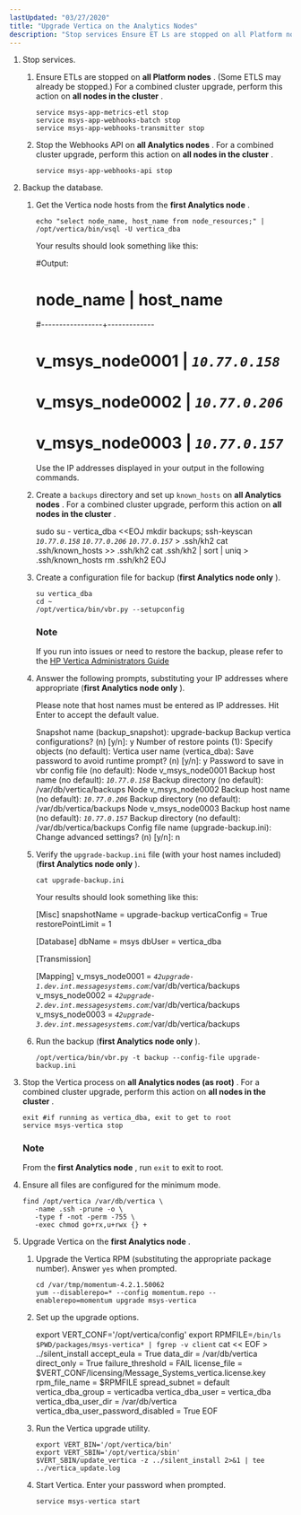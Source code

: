 ```yaml
---
lastUpdated: "03/27/2020"
title: "Upgrade Vertica on the Analytics Nodes"
description: "Stop services Ensure ET Ls are stopped on all Platform nodes Some ETLS may already be stopped For a combined cluster upgrade perform this action on all nodes in the cluster Stop the Webhooks API on all Analytics nodes For a combined cluster upgrade perform this action on all nodes..."
---
```


1.  Stop services.

    1.  Ensure ETLs are stopped on **all Platform nodes** . (Some ETLS may already be stopped.) For a combined cluster upgrade, perform this action on **all nodes in the cluster** .

        ```
        service msys-app-metrics-etl stop
        service msys-app-webhooks-batch stop
        service msys-app-webhooks-transmitter stop
        ```

    2.  Stop the Webhooks API on **all Analytics nodes** . For a combined cluster upgrade, perform this action on **all nodes in the cluster** .

        `service msys-app-webhooks-api stop`

2.  Backup the database.

    1.  Get the Vertica node hosts from the **first Analytics node** .

        `echo "select node_name, host_name from node_resources;" |  /opt/vertica/bin/vsql -U vertica_dba`

        Your results should look something like this:

        #Output:
        #  node_name      |  host_name
        #-----------------+-------------
        # v_msys_node0001 | *`10.77.0.158`*
        # v_msys_node0002 | *`10.77.0.206`*
        # v_msys_node0003 | *`10.77.0.157`*

        Use the IP addresses displayed in your output in the following commands.

    2.  Create a `backups` directory and set up `known_hosts` on **all Analytics nodes** . For a combined cluster upgrade, perform this action on **all nodes in the cluster** .

        sudo su - vertica_dba <<EOJ
        mkdir backups;
        ssh-keyscan *`10.77.0.158`* *`10.77.0.206`* *`10.77.0.157`* > .ssh/kh2
        cat .ssh/known_hosts >> .ssh/kh2
        cat .ssh/kh2 | sort | uniq > .ssh/known_hosts
        rm  .ssh/kh2
        EOJ
    3.  Create a configuration file for backup (**first Analytics node only** ).

        ```
        su vertica_dba
        cd ~
        /opt/vertica/bin/vbr.py --setupconfig
        ```

        ### Note

        If you run into issues or need to restore the backup, please refer to the [HP Vertica Administrators Guide](http://my.vertica.com/docs/7.1.x/PDF/HP_Vertica_7.1.x_AdministratorsGuide.pdf)

    4.  Answer the following prompts, substituting your IP addresses where appropriate (**first Analytics node only** ).

        Please note that host names must be entered as IP addresses. Hit Enter to accept the default value.

        Snapshot name (backup_snapshot): upgrade-backup
        Backup vertica configurations? (n) [y/n]: y
        Number of restore points (1):
        Specify objects (no default):
        Vertica user name (vertica_dba):
        Save password to avoid runtime prompt? (n) [y/n]: y
        Password to save in vbr config file (no default):
        Node v_msys_node0001
        Backup host name (no default): *`10.77.0.158`*
        Backup directory (no default): /var/db/vertica/backups
        Node v_msys_node0002
        Backup host name (no default): *`10.77.0.206`*
        Backup directory (no default): /var/db/vertica/backups
        Node v_msys_node0003
        Backup host name (no default): *`10.77.0.157`*
        Backup directory (no default): /var/db/vertica/backups
        Config file name (upgrade-backup.ini):
        Change advanced settings? (n) [y/n]: n
    5.  Verify the `upgrade-backup.ini` file (with your host names included) (**first Analytics node only** ).

        `cat upgrade-backup.ini`

        Your results should look something like this:

        [Misc]
        snapshotName = upgrade-backup
        verticaConfig = True
        restorePointLimit = 1

        [Database]
        dbName = msys
        dbUser = vertica_dba

        [Transmission]

        [Mapping]
        v_msys_node0001 = *`42upgrade-1.dev.int.messagesystems.com`*:/var/db/vertica/backups
        v_msys_node0002 = *`42upgrade-2.dev.int.messagesystems.com`*:/var/db/vertica/backups
        v_msys_node0003 = *`42upgrade-3.dev.int.messagesystems.com`*:/var/db/vertica/backups
    6.  Run the backup (**first Analytics node only** ).

        `/opt/vertica/bin/vbr.py -t backup --config-file upgrade-backup.ini`

3.  Stop the Vertica process on **all Analytics nodes (as root)** . For a combined cluster upgrade, perform this action on **all nodes in the cluster** .

    ```
    exit #if running as vertica_dba, exit to get to root
    service msys-vertica stop
    ```

    ### Note

    From the **first Analytics node** , run `exit` to exit to root.

4.  Ensure all files are configured for the minimum mode.

    ```
    find /opt/vertica /var/db/vertica \
       -name .ssh -prune -o \
       -type f -not -perm -755 \
       -exec chmod go+rx,u+rwx {} +
    ```

5.  Upgrade Vertica on the **first Analytics node** .

    1.  Upgrade the Vertica RPM (substituting the appropriate package number). Answer `yes` when prompted.

        ```
        cd /var/tmp/momentum-4.2.1.50062
        yum --disablerepo=* --config momentum.repo --enablerepo=momentum upgrade msys-vertica
        ```

    2.  Set up the upgrade options.

        export VERT_CONF='/opt/vertica/config'
        export RPMFILE=`/bin/ls $PWD/packages/msys-vertica* | fgrep -v client`
        cat << EOF > ../silent_install
        accept_eula = True
        data_dir = /var/db/vertica
        direct_only = True
        failure_threshold = FAIL
        license_file = $VERT_CONF/licensing/Message_Systems_vertica.license.key
        rpm_file_name = $RPMFILE
        spread_subnet = default
        vertica_dba_group = verticadba
        vertica_dba_user = vertica_dba
        vertica_dba_user_dir = /var/db/vertica
        vertica_dba_user_password_disabled = True
        EOF
    3.  Run the Vertica upgrade utility.

        ```
        export VERT_BIN='/opt/vertica/bin'
        export VERT_SBIN='/opt/vertica/sbin'
        $VERT_SBIN/update_vertica -z ../silent_install 2>&1 | tee ../vertica_update.log
        ```

    4.  Start Vertica. Enter your password when prompted.

        `service msys-vertica start`